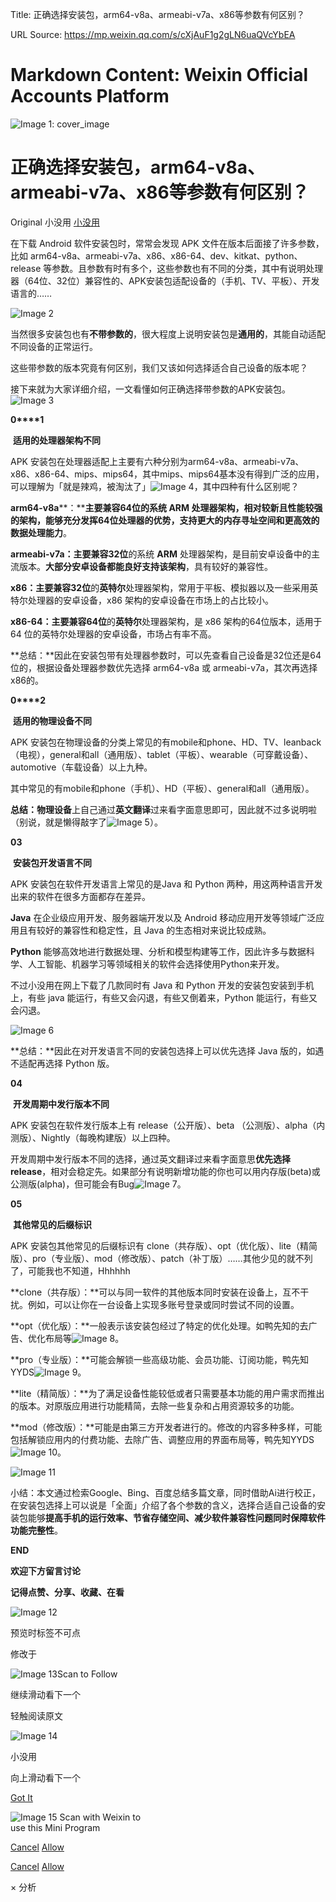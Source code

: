Title: 正确选择安装包，arm64-v8a、armeabi-v7a、x86等参数有何区别？

URL Source: https://mp.weixin.qq.com/s/cXjAuF1g2gLN6uaQVcYbEA

Markdown Content:
Weixin Official Accounts Platform
===============

             

 

![Image 1: cover_image](https://mmbiz.qpic.cn/mmbiz_jpg/iaUPpzOomvk2UcPA3j1Z9AaZ3FPWPSuVKlCDQlfo7GB5aDnUshjZzgUbYjiaETpsynmHLYib7oh5jnzBPWicOdMHLQ/0?wx_fmt=jpeg)

正确选择安装包，arm64-v8a、armeabi-v7a、x86等参数有何区别？
=========================================

Original 小没用 [小没用](javascript:void\(0\);)

在下载 Android 软件安装包时，常常会发现 APK 文件在版本后面接了许多参数，比如 arm64-v8a、armeabi-v7a、x86、x86-64、dev、kitkat、python、release 等参数。且参数有时有多个，这些参数也有不同的分类，其中有说明处理器（64位、32位）兼容性的、APK安装包适配设备的（手机、TV、平板）、开发语言的……

![Image 2](https://mmbiz.qpic.cn/mmbiz_png/iaUPpzOomvk2UcPA3j1Z9AaZ3FPWPSuVKD4aFoGSYW97rP8T6owdIDNdic7767uQ4SEyh6cVDxC8qZsFjmQVykfg/640?wx_fmt=png&from=appmsg)

当然很多安装包也有**不带参数的**，很大程度上说明安装包是**通用的**，其能自动适配不同设备的正常运行。

这些带参数的版本究竟有何区别，我们又该如何选择适合自己设备的版本呢？

接下来就为大家详细介绍，一文看懂如何正确选择带参数的APK安装包。![Image 3](https://mmbiz.qpic.cn/mmbiz_png/iaUPpzOomvk1rf91yghZyMpP2CtassavBKeRZe4cOJ1B0mW39qVFJeGiaX4blOj432Xy3pCbD43lNQ14X7wqMqpw/640?wx_fmt=png&from=appmsg)

**0****1**

 **适用的处理器架构不同**

APK 安装包在处理器适配上主要有六种分别为arm64-v8a、armeabi-v7a、x86、x86-64、mips、mips64，其中mips、mips64基本没有得到广泛的应用，可以理解为「就是辣鸡，被淘汰了」![Image 4](https://mmbiz.qpic.cn/mmbiz_png/iaUPpzOomvk1rf91yghZyMpP2CtassavB5tIv6KAZuic5A5OvqqUhtcMSJTibiaIBYC4m8JRSHEsSgAelc8koajia2g/640?wx_fmt=png&from=appmsg)，其中四种有什么区别呢？

**arm64-v8a****：****主要兼容64位**的系统 **ARM** 处理器架构，相对较新且性能较强的架构，能够充分发挥64位处理器的优势，支持**更大的内存寻址空间**和**更高效的数据处理能力**。

**armeabi-v7a：主要兼容32位**的系统 **ARM** 处理器架构，是目前安卓设备中的主流版本。**大部分安卓设备都能良好支持该架构**，具有较好的兼容性。

**x86：主要兼容32位**的**英特尔**处理器架构，常用于平板、模拟器以及一些采用英特尔处理器的安卓设备，x86 架构的安卓设备在市场上的占比较小。

**x86-64：主要兼容64位**的**英特尔**处理器架构，是 x86 架构的64位版本，适用于 64 位的英特尔处理器的安卓设备，市场占有率不高。

**总结：**因此在安装包带有处理器参数时，可以先查看自己设备是32位还是64位的，根据设备处理器参数优先选择 arm64-v8a 或 armeabi-v7a，其次再选择x86的。

**0****2**

 **适用的物理设备不同**

APK 安装包在物理设备的分类上常见的有mobile和phone、HD、TV、leanback（电视），general和all（通用版）、tablet（平板）、wearable（可穿戴设备）、automotive（车载设备）以上九种。

其中常见的有mobile和phone（手机）、HD（平板）、general和all（通用版）。

**总结：物理设备**上自己通过**英文翻译**过来看字面意思即可，因此就不过多说明啦（别说，就是懒得敲字了![Image 5](https://mmbiz.qpic.cn/mmbiz_png/iaUPpzOomvk1rf91yghZyMpP2CtassavB6BgvUB4ibdaPdibOIExB8ybD0A2liaicOtsYUGfMaS0xW8dyH0hibSQ7KXQ/640?wx_fmt=png&from=appmsg)）。

**03**

 **安装包开发语言不同**

APK 安装包在软件开发语言上常见的是Java 和 Python 两种，用这两种语言开发出来的软件在很多方面都存在差异。

**Java** 在企业级应用开发、服务器端开发以及 Android 移动应用开发等领域广泛应用且有较好的兼容性和稳定性，且 Java 的生态相对来说比较成熟。

**Python** 能够高效地进行数据处理、分析和模型构建等工作，因此许多与数据科学、人工智能、机器学习等领域相关的软件会选择使用Python来开发。

不过小没用在网上下载了几款同时有 Java 和 Python 开发的安装包安装到手机上，有些 java 能运行，有些又会闪退，有些又倒着来，Python 能运行，有些又会闪退。

![Image 6](https://mmbiz.qpic.cn/mmbiz_png/iaUPpzOomvk2UcPA3j1Z9AaZ3FPWPSuVKAonhgSe2VFPdGebfKFwcZB8D2m9iampFguaEyBR0mLWWCNrxssnSiaow/640?wx_fmt=png&from=appmsg)

**总结：**因此在对开发语言不同的安装包选择上可以优先选择 Java 版的，如遇不适配再选择 Python 版。

**04**

 **开发周期中发行版本不同**

APK 安装包在软件发行版本上有 release（公开版）、beta （公测版）、alpha（内测版）、Nightly（每晚构建版）以上四种。

开发周期中发行版本不同的选择，通过英文翻译过来看字面意思**优先选择release**，相对会稳定先。如果部分有说明新增功能的你也可以用内存版(beta)或公测版(alpha)，但可能会有Bug![Image 7](https://mmbiz.qpic.cn/mmbiz_png/iaUPpzOomvk1rf91yghZyMpP2CtassavB6BgvUB4ibdaPdibOIExB8ybD0A2liaicOtsYUGfMaS0xW8dyH0hibSQ7KXQ/640?wx_fmt=png&from=appmsg)。

**05**

 **其他常见的后缀标识**

APK 安装包其他常见的后缀标识有 clone（共存版）、opt（优化版）、lite（精简版）、pro（专业版）、mod（修改版）、patch（补丁版）……其他少见的就不列了，可能我也不知道，Hhhhhh

**clone（共存版）：**可以与同一软件的其他版本同时安装在设备上，互不干扰。例如，可以让你在一台设备上实现多账号登录或同时尝试不同的设置。

**opt（优化版）：**一般表示该安装包经过了特定的优化处理。如鸭先知的去广告、优化布局等![Image 8](https://res.wx.qq.com/t/wx_fed/we-emoji/res/v1.3.10/assets/newemoji/Yellowdog.png)。

**pro（专业版）：**可能会解锁一些高级功能、会员功能、订阅功能，鸭先知YYDS![Image 9](https://mmbiz.qpic.cn/mmbiz_png/iaUPpzOomvk1rf91yghZyMpP2CtassavB6BgvUB4ibdaPdibOIExB8ybD0A2liaicOtsYUGfMaS0xW8dyH0hibSQ7KXQ/640?wx_fmt=png&from=appmsg)。

**lite（精简版）：**为了满足设备性能较低或者只需要基本功能的用户需求而推出的版本。对原版应用进行功能精简，去除一些复杂和占用资源较多的功能。

**mod（修改版）：**可能是由第三方开发者进行的。修改的内容多种多样，可能包括解锁应用内的付费功能、去除广告、调整应用的界面布局等，鸭先知YYDS![Image 10](https://mmbiz.qpic.cn/mmbiz_png/iaUPpzOomvk1rf91yghZyMpP2CtassavB6BgvUB4ibdaPdibOIExB8ybD0A2liaicOtsYUGfMaS0xW8dyH0hibSQ7KXQ/640?wx_fmt=png&from=appmsg)。

![Image 11](https://mmbiz.qpic.cn/mmbiz_png/iaUPpzOomvk2UcPA3j1Z9AaZ3FPWPSuVKTLymmtSRicLTDLeURSNBUcXwicibk3PR0BT3BQkias8awoucIF4SibWz1fw/640?wx_fmt=png&from=appmsg)

  

  

  

  

小结：本文通过检索Google、Bing、百度总结多篇文章，同时借助Ai进行校正，在安装包选择上可以说是「全面」介绍了各个参数的含义，选择合适自己设备的安装包能够**提高手机的运行效率、节省存储空间、减少软件兼容性问题同时保障软件功能完整性**。

**END**

****欢迎下方留言讨论****

**记得点赞、分享、收藏、在看**

![Image 12](https://mmbiz.qpic.cn/mmbiz_png/iaUPpzOomvk006ktFMALTvoRV00ZNn3oKpic8fMMEmK9iaHhaMwKEXtBVWE0xya8UG1spTWm6QHzb2h1CGWSQHoFw/640?wx_fmt=png&from=appmsg)

预览时标签不可点

修改于

![Image 13](https://mp.weixin.qq.com/s/cXjAuF1g2gLN6uaQVcYbEA)Scan to Follow

继续滑动看下一个

轻触阅读原文

![Image 14](http://mmbiz.qpic.cn/mmbiz_png/iaUPpzOomvk1J0u52bhPODtRy1fqrsWf1xk4E3VNb11pskkzUPOKjwr5Y2TPu7z56k37uvhATUAzfjgibeBDEjsQ/0?wx_fmt=png)

小没用

向上滑动看下一个

[Got It](javascript:;)

 

![Image 15](https://mp.weixin.qq.com/s/cXjAuF1g2gLN6uaQVcYbEA) Scan with Weixin to  
use this Mini Program

[Cancel](javascript:void\(0\);) [Allow](javascript:void\(0\);)

[Cancel](javascript:void\(0\);) [Allow](javascript:void\(0\);)

× 分析
